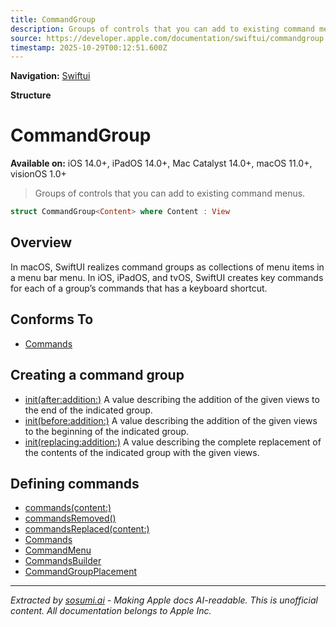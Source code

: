 ```yaml
---
title: CommandGroup
description: Groups of controls that you can add to existing command menus.
source: https://developer.apple.com/documentation/swiftui/commandgroup
timestamp: 2025-10-29T00:12:51.600Z
---
```


**Navigation:** [Swiftui](/documentation/swiftui)

**Structure**

# CommandGroup

**Available on:** iOS 14.0+, iPadOS 14.0+, Mac Catalyst 14.0+, macOS 11.0+, visionOS 1.0+

> Groups of controls that you can add to existing command menus.

```swift
struct CommandGroup<Content> where Content : View
```

## Overview

In macOS, SwiftUI realizes command groups as collections of menu items in a menu bar menu. In iOS, iPadOS, and tvOS, SwiftUI creates key commands for each of a group’s commands that has a keyboard shortcut.

## Conforms To

- [Commands](/documentation/swiftui/commands)

## Creating a command group

- [init(after:addition:)](/documentation/swiftui/commandgroup/init(after:addition:)) A value describing the addition of the given views to the end of the indicated group.
- [init(before:addition:)](/documentation/swiftui/commandgroup/init(before:addition:)) A value describing the addition of the given views to the beginning of the indicated group.
- [init(replacing:addition:)](/documentation/swiftui/commandgroup/init(replacing:addition:)) A value describing the complete replacement of the contents of the indicated group with the given views.

## Defining commands

- [commands(content:)](/documentation/swiftui/scene/commands(content:))
- [commandsRemoved()](/documentation/swiftui/scene/commandsremoved())
- [commandsReplaced(content:)](/documentation/swiftui/scene/commandsreplaced(content:))
- [Commands](/documentation/swiftui/commands)
- [CommandMenu](/documentation/swiftui/commandmenu)
- [CommandsBuilder](/documentation/swiftui/commandsbuilder)
- [CommandGroupPlacement](/documentation/swiftui/commandgroupplacement)

---

*Extracted by [sosumi.ai](https://sosumi.ai) - Making Apple docs AI-readable.*
*This is unofficial content. All documentation belongs to Apple Inc.*
